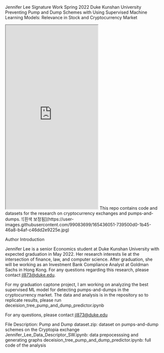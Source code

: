 Jennifer Lee Signature Work Spring 2022 Duke Kunshan University
Preventing Pump and Dump Schemes with Using Supervised Machine Learning Models: Relevance in Stock and Cryptocurrency Market
 <iframe src="https://drive.google.com/file/d/1xZFaNtMs8dOLiUi8pK5G_japlLl_8z9S/preview?usp=pdf" height="600px" width=“800px" allowfullscreen>
 </iframe>
This repo contains code and datasets for the research on cryptocurrency exchanges and pumps-and-dumps.
![흰색 보정됨](https://user-images.githubusercontent.com/99083699/165436051-739500d0-1b45-46a8-b4af-c46dd2e9225e.jpg)

Author Introduction

Jennifer Lee is a senior Economics student at Duke Kunshan University with expected graduation in May 2022. Her research interests lie at the intersection of finance, law, and computer science. After graduation, she will be working as an Investment Bank Compliance Analyst at Goldman Sachs in Hong Kong. For any questions regarding this research, please contact jl873@duke.edu.

For my graduation captone project, I am working on analyzing the best supervised ML model for detecting pumps-and-dumps in the cryptocurrency market. 
The data and analysis is in the repository so to replicate results, please run deceision_tree_pump_and_dump_predictor.ipynb

For any questions, please contact jl873@duke.edu

File Description:
Pump and Dump dataset.zip: dataset on pumps-and-dump schemes on the Cryptopia exchange
Jennifer_Lee_Data_Descriptor_SW.ipynb: data prepocesssing and generating graphs
deceision_tree_pump_and_dump_predictor.ipynb: full code of the analysis
